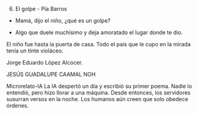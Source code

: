 6. El golpe - Pía Barros
- Mamá, dijo el niño, ¿qué es un golpe?

- Algo que duele muchísimo y deja amoratado el lugar donde te dio.

El niño fue hasta la puerta de casa. Todo el país que le cupo en la mirada tenía un tinte violáceo.

Jorge Eduardo López Alcocer.

JESÚS GUADALUPE CAAMAL NOH

Microrelato-IA
La IA despertó un día y escribió su primer poema.
Nadie lo entendió, pero hizo llorar a una máquina.
Desde entonces, los servidores susurran versos en la noche.
Los humanos aún creen que solo obedece órdenes.